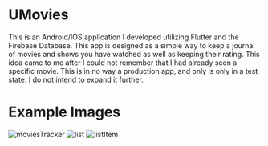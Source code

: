 # UMovies

This is an Android/IOS application I developed utilizing Flutter and the Firebase Database. This app is designed as a simple way to keep a journal of movies and shows you have watched as well as keeping their rating. This idea came to me after I could not remember that I had already seen a specific movie. This is in no way a production app, and only is only in a test state. I do not intend to expand it further.

# Example Images
![moviesTracker](https://i.imgur.com/vQoeDmo.png)
![list](https://i.imgur.com/fcdpdZV.png)
![listItem](https://i.imgur.com/nX0UfA6.png)
